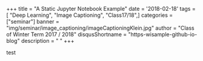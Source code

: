 +++
title = "A Static Jupyter Notebook Example"
date = '2018-02-18'
tags = [ "Deep Learning", "Image Captioning", "Class17/18",]
categories = ["seminar"]
banner = "img/seminar/image_captioning/imageCaptioningKlein.jpg"
author = "Class of Winter Term 2017 / 2018"
disqusShortname = "https-wisample-github-io-blog"
description = " "
+++


test
